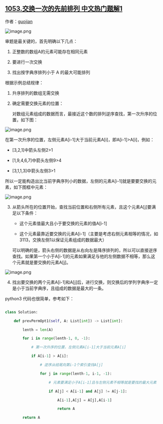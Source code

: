 ## [1053.交换一次的先前排列 中文热门题解1](https://leetcode.cn/problems/previous-permutation-with-one-swap/solutions/100000/jie-ti-si-lu-by-guojian)

作者：[guojian](https://leetcode.cn/u/guojian)


![image.png](https://pic.leetcode-cn.com/b5a4c5d88e5b327fc7db0866dd2c3079a3e2df7ca86ab8d3166c011f9b53710b-image.png)

审题是最关键的，首先明确以下几点：

1. 正整数的数组A的元素可能存在相同元素
2. 要进行一次交换
3. 找出按字典序排列小于 A 的最大可能排列

根据示例总结规律：

1. 升序排列的数组无需交换

2. 确定需要交换元素的位置：

   对数组元素组成的数据而言，最接近这个数的排列逆序查找，第一次升序的位置，如下图：

![image.png](https://pic.leetcode-cn.com/4a7c5592d64b538b67d2f23e1c5c8f0af000a438df0a16f07ce0c216afda33bf-image.png)


   在第一次升序的位置，左侧元素A[i-1]大于当前元素A[i]，即A[i-1]>A[i]，例如：

   - [3,2,1]中箭头左侧2>1
   - [1,9,4,6,7]中箭头左侧9>4
   - [3,1,1,3]中箭头左侧3>1

   所以一定能构造出比当前字典序列小的数据，左侧的元素A[i-1]就是要要交换的元素，如下图框中元素：
![image.png](https://pic.leetcode-cn.com/67a9d6dc9b41bb262d480bc129bc6679adb0cdc7e0b634e99e474e1da124bd53-image.png)


3. 从箭头所在的位置开始，查找当前位置和右侧所有元素，且这个元素A[j]要满足以下条件：

   

   - 这个元素值最大且小于要交换的元素的值A[i-1]
   - 这个元素最靠近要交换的元素A[i-1]（主要是考虑右侧元素相等的情况，如3113，交换左侧1以保证元素组成的数据最大）

   可以明确的是，箭头右侧的数据是从右向左是降序排列的，所以可以直接逆序查找。如果第一个小于A[i-1]的元素如果满足与他的左侧数据不相等，那么这个元素就是要交换的元素A[j]。
![image.png](https://pic.leetcode-cn.com/a02f5b128e96312bbc40f2440489427cd7df4bf8c73f0ecbac8ac30a9e8b6709-image.png)

4. 找出要交换的两个元素A[i-1]和A[j]后，进行交换，则交换后的学列字典序一定是小于当前字典序，且组成的数据是最大的一条。

python3 代码也很简单，参考如下：

```python
class Solution:
    def prevPermOpt1(self, A: List[int]) -> List[int]:
        lenth = len(A)
        for i in range(lenth-1, 0, -1):
            # 第一次升序的位置，左侧元素A[i-1]大于当前元素A[i]
            if A[i-1] > A[i]:
                # 逆序从结尾向第i-1个索引查找A[j]           
                for j in range(lenth-1, i-1, -1):
                    # 元素要满足小于A[i-1]且与左侧元素不相等就是要找的最大元素
                    if A[j] < A[i-1] and A[j] != A[j-1]:
                        A[i-1],A[j] = A[j],A[i-1]
                        return A
        return A
```

